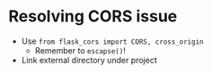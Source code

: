 # Resolving CORS issue
- Use `from flask_cors import CORS, cross_origin`
    - Remember to `escapse()`!
- Link external directory under project 
